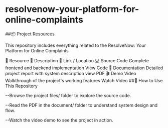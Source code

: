 # resolvenow-your-platform-for-online-complaints

##📦 Project Resources

This repository includes everything related to the ResolveNow: Your Platform for Online Complaints

🧩 Resource	📝 Description	🔗 Link / Location
💻 Source Code	Complete frontend and backend implementation	View Code
📕 Documentation	Detailed project report with system description	view PDF
🎬 Demo Video	Walkthrough of the project's working features	Watch Video
##📝 How to Use This Repository

--Browse the project files/ folder to explore the source code.

--Read the PDF in the document/ folder to understand system design and flow.

--Watch the video demo to see the project in action.
